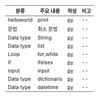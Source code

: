 
| 분류 | 주요 내용 | 작성 | 비고 |
| --- | --- | --- | --- |
| helloworld | print | [py](./helloWorld.py) | -- |
| 문법 | 최소 문법 | [py](./syntaxs.py) | -- |
| Data type | String | [py](./datatype_strings.py) | -- |
| Data type | list | [py](./datatype_list.py) | -- |
| Loop | for,while | [py](./loops.py) | -- |
| if | ifelses | [py](./ifelses.py) | -- |
| input | input | [py](./user_inputs.py) | -- |
| Data type | dictionaris | [py](./dictionaris.py) | -- |
| Data type | datetime | [py](./datatype_datetimes.py) | -- |

